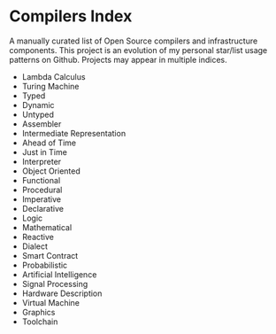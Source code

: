 # Compilers Index
A manually curated list of Open Source compilers and infrastructure components. This project is an evolution of my personal star/list usage patterns on Github. Projects may appear in multiple indices.

- Lambda Calculus
- Turing Machine
- Typed
- Dynamic
- Untyped
- Assembler
- Intermediate Representation
- Ahead of Time
- Just in Time
- Interpreter
- Object Oriented
- Functional
- Procedural
- Imperative
- Declarative
- Logic
- Mathematical
- Reactive
- Dialect
- Smart Contract
- Probabilistic
- Artificial Intelligence
- Signal Processing
- Hardware Description
- Virtual Machine
- Graphics
- Toolchain
